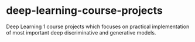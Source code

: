 # deep-learning-course-projects
Deep Learning 1 course projects which focuses on practical implementation of most important deep discriminative and generative models.
